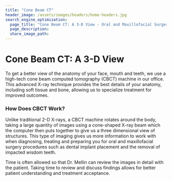 ```yaml
---
title: "Cone Beam CT"
header_image: /assets/images/headers/home-headers.jpg
search_engine_optimization:
  page_title: "Cone Beam CT: A 3-D View - Oral and Maxillofacial Surgery of Greeley PC"
  page_description:
  share_image_path:
---
```


# Cone Beam CT: A 3-D View
To get a better view of the anatomy of your face, mouth and teeth, we use a high-tech cone beam computed tomography (CBCT) machine in our office.  This advanced X-ray technique provides the best details of your anatomy, including soft tissue and bone, allowing us to specialize treatment for improved outcomes.

### How Does CBCT Work?

Unlike traditional 2-D X-rays, a CBCT machine rotates around the body, taking a large quantity of images using a cone-shaped X-ray beam which the computer then puts together to give us a three dimensional view of structures.  This type of imaging gives us more information to work with when diagnosing, treating and preparing you for oral and maxillofacial surgery procedures such as dental implant placement and the removal of impacted wisdom teeth.

Time is often allowed so that Dr. Mellin can review the images in detail with the patient. Taking time to review and discuss findings allows for better patient understanding and treatment acceptance.
